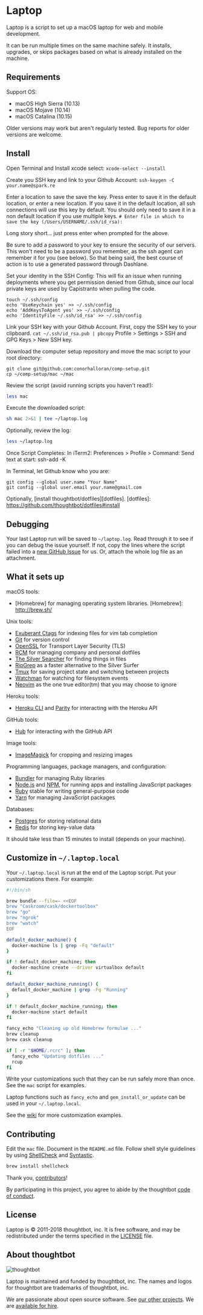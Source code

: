 Laptop
======
Laptop is a script to set up a macOS laptop for web and mobile development.

It can be run multiple times on the same machine safely.
It installs, upgrades, or skips packages
based on what is already installed on the machine.

Requirements
------------
Support OS:
* macOS High Sierra (10.13)
* macOS Mojave (10.14)
* macOS Catalina (10.15)

Older versions may work but aren't regularly tested.
Bug reports for older versions are welcome.

Install
-------
Open Terminal and Install xcode select:
`xcode-select --install`

Create you SSH key and link to your Github Account:
`ssh-keygen -C your.name@spark.re`

Enter a location to save the save the key. Press enter
to save it in the default location, or enter a new location.
If you save it in the default location, all ssh connections
will use this key by default. You should only need to save
it in a non default location if you use multiple keys.
`# Enter file in which to save the key (/Users/USERNAME/.ssh/id_rsa):`

Long story short... just press enter when prompted for the above.

Be sure to add a password to your key to ensure the
security of our servers. This won't need to be a password
you remember, as the ssh agent can remember it for you
(see below). So that being said, the best course of action
is to use a generated password through Dashlane.

Set your identity in the SSH Config:
This will fix an issue when running deployments where
you get permission denied from Github, since our local private
keys are used by Capistranto when pulling the code.

```
touch ~/.ssh/config
echo 'UseKeychain yes' >> ~/.ssh/config
echo 'AddKeysToAgent yes' >> ~/.ssh/config
echo 'IdentityFile ~/.ssh/id_rsa' >> ~/.ssh/config
```

Link your SSH key with your Github Account. First, copy the
SSH key to your clipboard.
`cat ~/.ssh/id_rsa.pub | pbcopy`
Profile > Settings > SSH and GPG Keys > New SSH key.

Download the computer setup repository and move the mac script to your root directory:
```
git clone git@github.com:conorhalloran/comp-setup.git
cp ~/comp-setup/mac ~/mac
```

Review the script (avoid running scripts you haven't read!):
```sh
less mac
```

Execute the downloaded script:
```sh
sh mac 2>&1 | tee ~/laptop.log
```

Optionally, review the log:
```sh
less ~/laptop.log
```

Once Script Completes:
In iTerm2:
Preferences > Profile > Command:
Send text at start: ssh-add -K

In Terminal, let Github know who you are:
```
git config --global user.name "Your Name"
git config --global user.email your.name@gmail.com
```


Optionally, [install thoughtbot/dotfiles][dotfiles].
[dotfiles]: https://github.com/thoughtbot/dotfiles#install

Debugging
---------

Your last Laptop run will be saved to `~/laptop.log`.
Read through it to see if you can debug the issue yourself.
If not, copy the lines where the script failed into a
[new GitHub Issue](https://github.com/thoughtbot/laptop/issues/new) for us.
Or, attach the whole log file as an attachment.

What it sets up
---------------

macOS tools:
* [Homebrew] for managing operating system libraries.
[Homebrew]: http://brew.sh/

Unix tools:
* [Exuberant Ctags] for indexing files for vim tab completion
* [Git] for version control
* [OpenSSL] for Transport Layer Security (TLS)
* [RCM] for managing company and personal dotfiles
* [The Silver Searcher] for finding things in files
* [RipGrep] as a faster alternative to the Silver Surfer
* [Tmux] for saving project state and switching between projects
* [Watchman] for watching for filesystem events
* [Neovim] as the one true editor(tm) that you may choose to ignore

[Exuberant Ctags]: http://ctags.sourceforge.net/
[Git]: https://git-scm.com/
[OpenSSL]: https://www.openssl.org/
[RCM]: https://github.com/thoughtbot/rcm
[The Silver Searcher]: https://github.com/ggreer/the_silver_searcher
[Tmux]: http://tmux.github.io/
[Watchman]: https://facebook.github.io/watchman/
[Neovim]: https://neovim.io/
[RipGrep]: https://github.com/BurntSushi/ripgrep
[Zsh]: http://www.zsh.org/

Heroku tools:
* [Heroku CLI] and [Parity] for interacting with the Heroku API

[Heroku CLI]: https://devcenter.heroku.com/articles/heroku-cli
[Parity]: https://github.com/thoughtbot/parity

GitHub tools:
* [Hub] for interacting with the GitHub API

[Hub]: http://hub.github.com/

Image tools:
* [ImageMagick] for cropping and resizing images

Programming languages, package managers, and configuration:
* [Bundler] for managing Ruby libraries
* [Node.js] and [NPM], for running apps and installing JavaScript packages
* [Ruby] stable for writing general-purpose code
* [Yarn] for managing JavaScript packages

[Bundler]: http://bundler.io/
[ImageMagick]: http://www.imagemagick.org/
[Node.js]: http://nodejs.org/
[NPM]: https://www.npmjs.org/
[Ruby]: https://www.ruby-lang.org/en/
[Yarn]: https://yarnpkg.com/en/

Databases:
* [Postgres] for storing relational data
* [Redis] for storing key-value data

[Postgres]: http://www.postgresql.org/
[Redis]: http://redis.io/

It should take less than 15 minutes to install (depends on your machine).

Customize in `~/.laptop.local`
------------------------------

Your `~/.laptop.local` is run at the end of the Laptop script.
Put your customizations there.
For example:

```sh
#!/bin/sh

brew bundle --file=- <<EOF
brew "Caskroom/cask/dockertoolbox"
brew "go"
brew "ngrok"
brew "watch"
EOF

default_docker_machine() {
  docker-machine ls | grep -Fq "default"
}

if ! default_docker_machine; then
  docker-machine create --driver virtualbox default
fi

default_docker_machine_running() {
  default_docker_machine | grep -Fq "Running"
}

if ! default_docker_machine_running; then
  docker-machine start default
fi

fancy_echo "Cleaning up old Homebrew formulae ..."
brew cleanup
brew cask cleanup

if [ -r "$HOME/.rcrc" ]; then
  fancy_echo "Updating dotfiles ..."
  rcup
fi
```

Write your customizations such that they can be run safely more than once.
See the `mac` script for examples.

Laptop functions such as `fancy_echo` and
`gem_install_or_update`
can be used in your `~/.laptop.local`.

See the [wiki](https://github.com/thoughtbot/laptop/wiki)
for more customization examples.

Contributing
------------

Edit the `mac` file.
Document in the `README.md` file.
Follow shell style guidelines by using [ShellCheck] and [Syntastic].

```sh
brew install shellcheck
```

[ShellCheck]: http://www.shellcheck.net/about.html
[Syntastic]: https://github.com/scrooloose/syntastic

Thank you, [contributors]!

[contributors]: https://github.com/thoughtbot/laptop/graphs/contributors

By participating in this project,
you agree to abide by the thoughtbot [code of conduct].

[code of conduct]: https://thoughtbot.com/open-source-code-of-conduct

License
-------

Laptop is © 2011-2018 thoughtbot, inc.
It is free software,
and may be redistributed under the terms specified in the [LICENSE] file.

[LICENSE]: LICENSE

About thoughtbot
----------------

![thoughtbot](http://presskit.thoughtbot.com/images/thoughtbot-logo-for-readmes.svg)

Laptop is maintained and funded by thoughtbot, inc.
The names and logos for thoughtbot are trademarks of thoughtbot, inc.

We are passionate about open source software.
See [our other projects][community].
We are [available for hire][hire].

[community]: https://thoughtbot.com/community?utm_source=github
[hire]: https://thoughtbot.com?utm_source=github
